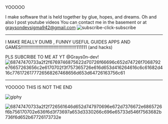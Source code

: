YOOOOO

I make software that is held together by glue, hopes, and dreams. Oh and also I post youtube videos
You can contact me in the basement or at graysondevsigma942@gmail.com ![subscribe-click-subscribe](https://github.com/user-attachments/assets/4f7e12f9-4a40-4df2-b0f8-ce26952b8eca)


----------------------------------------------------------------------------------------------------------------

I MAKE REALLY DUMB , FUNNY USEFUL GUIDES APPS AND GAMES!!!!!!!!!!!!!!!!!!!!!!!!!!!!!!!!!!!!!!!!!!!!111111 (and hacks)


PLS SUBCRIBE TO ME AT YT @Grays0n-dev!                 ![68747470733a2f2f6769746875622d70726f66696c652d74726f7068792e76657263656c2e6170702f3f757365726e616d653d416264616c6c61682d416c7761726177726568267468656d653d64726163756c61](https://github.com/user-attachments/assets/7a36f19d-da8c-4eba-a251-2f012eda507c)




------------------------------------------------------------------------------------------------------------------
  
YOOOOO
 THIS IS NOT THE END

 
 ![giphy](https://github.com/user-attachments/assets/443b9ba7-67d8-45d4-93c6-4add6cf78a4e)

 
![68747470733a2f2f726561646d652d747970696e672d7376672e6865726f6b756170702e636f6d3f73697a653d3330266c696e65733d546f7563682b736f6d652b67726173732e](https://github.com/user-attachments/assets/009def8e-896b-4692-b02b-d362beb97b1d)
